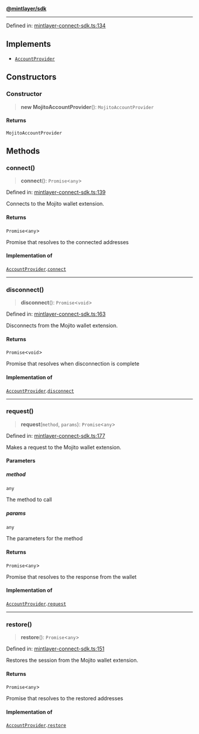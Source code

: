 [**@mintlayer/sdk**](../README.md)

***

Defined in: [mintlayer-connect-sdk.ts:134](https://github.com/mintlayer/mintlayer-connect-sdk/blob/18f92ef844c9ea3c1db66b69d7478d674343954b/packages/sdk/src/mintlayer-connect-sdk.ts#L134)

## Implements

- [`AccountProvider`](../interfaces/AccountProvider.md)

## Constructors

### Constructor

> **new MojitoAccountProvider**(): `MojitoAccountProvider`

#### Returns

`MojitoAccountProvider`

## Methods

### connect()

> **connect**(): `Promise`\<`any`\>

Defined in: [mintlayer-connect-sdk.ts:139](https://github.com/mintlayer/mintlayer-connect-sdk/blob/18f92ef844c9ea3c1db66b69d7478d674343954b/packages/sdk/src/mintlayer-connect-sdk.ts#L139)

Connects to the Mojito wallet extension.

#### Returns

`Promise`\<`any`\>

Promise that resolves to the connected addresses

#### Implementation of

[`AccountProvider`](../interfaces/AccountProvider.md).[`connect`](../interfaces/AccountProvider.md#connect)

***

### disconnect()

> **disconnect**(): `Promise`\<`void`\>

Defined in: [mintlayer-connect-sdk.ts:163](https://github.com/mintlayer/mintlayer-connect-sdk/blob/18f92ef844c9ea3c1db66b69d7478d674343954b/packages/sdk/src/mintlayer-connect-sdk.ts#L163)

Disconnects from the Mojito wallet extension.

#### Returns

`Promise`\<`void`\>

Promise that resolves when disconnection is complete

#### Implementation of

[`AccountProvider`](../interfaces/AccountProvider.md).[`disconnect`](../interfaces/AccountProvider.md#disconnect)

***

### request()

> **request**(`method`, `params`): `Promise`\<`any`\>

Defined in: [mintlayer-connect-sdk.ts:177](https://github.com/mintlayer/mintlayer-connect-sdk/blob/18f92ef844c9ea3c1db66b69d7478d674343954b/packages/sdk/src/mintlayer-connect-sdk.ts#L177)

Makes a request to the Mojito wallet extension.

#### Parameters

##### method

`any`

The method to call

##### params

`any`

The parameters for the method

#### Returns

`Promise`\<`any`\>

Promise that resolves to the response from the wallet

#### Implementation of

[`AccountProvider`](../interfaces/AccountProvider.md).[`request`](../interfaces/AccountProvider.md#request)

***

### restore()

> **restore**(): `Promise`\<`any`\>

Defined in: [mintlayer-connect-sdk.ts:151](https://github.com/mintlayer/mintlayer-connect-sdk/blob/18f92ef844c9ea3c1db66b69d7478d674343954b/packages/sdk/src/mintlayer-connect-sdk.ts#L151)

Restores the session from the Mojito wallet extension.

#### Returns

`Promise`\<`any`\>

Promise that resolves to the restored addresses

#### Implementation of

[`AccountProvider`](../interfaces/AccountProvider.md).[`restore`](../interfaces/AccountProvider.md#restore)
